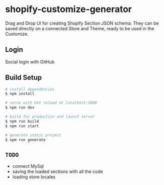 # shopify-customize-generator

Drag and Drop UI for creating Shopify Section JSON schema.
They can be saved directly on a connected Store and Theme, ready to be used in the Customize.

## Login
Social login with GitHub

## Build Setup

```bash
# install dependencies
$ npm install

# serve with hot reload at localhost:3000
$ npm run dev

# build for production and launch server
$ npm run build
$ npm run start

# generate static project
$ npm run generate
```

## `TODO`
- connect MySql
- saving the loaded sections with all the code
- loading store locales
